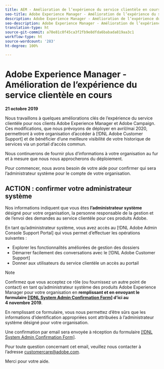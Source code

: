 ```yaml
---
title: AEM - Amélioration de l’expérience du service clientèle en cours
seo-title: Adobe Experience Manager - Amélioration de l’expérience du service clientèle en cours
description: Adobe Experience Manager - Amélioration de l’expérience du service clientèle en cours
seo-description: Adobe Experience Manager - Amélioration de l’expérience du service clientèle en cours
translation-type: ht
source-git-commit: a78e81c0f45ca3f2fb9e8dfda6babada819aa3c1
workflow-type: ht
source-wordcount: '283'
ht-degree: 100%

---
```



# Adobe Experience Manager - Amélioration de l’expérience du service clientèle en cours

**21 octobre 2019**

Nous travaillons à quelques améliorations clés de l’expérience du service clientèle pour nos clients Adobe Experience Manager et Adobe Campaign. Ces modifications, que nous prévoyons de déployer en avril/mai 2020, permettront à votre organisation d’accéder à [!DNL Adobe Customer Support] et de bénéficier d’une meilleure visibilité de votre historique de services via un portail d’accès commun.

Nous continuerons de fournir plus d’informations à votre organisation au fur et à mesure que nous nous approcherons du déploiement.

Pour commencer, nous avons besoin de votre aide pour confirmer qui sera l’administrateur système pour le compte de votre organisation.

## ACTION : confirmer votre administrateur système

Nos informations indiquent que vous êtes **l’administrateur système** désigné pour votre organisation, la personne responsable de la gestion et de l’envoi des demandes au service clientèle pour ces produits Adobe.

En tant qu’administrateur système, vous avez accès au [!DNL Adobe Admin Console Support Portal] qui vous permet d’effectuer les opérations suivantes :

* Explorer les fonctionnalités améliorées de gestion des dossiers
* Démarrer facilement des conversations avec le [!DNL Adobe Customer Support]
* Donner aux utilisateurs du service clientèle un accès au portail

>[!NOTE]
>
>Confirmez que vous acceptez ce rôle (ou fournissez un autre point de contact) en tant qu’administrateur système des produits Adobe Experience Manager pour votre organisation en **remplissant et en envoyant le formulaire [[!DNL System Admin Confirmation Form]](https://adobe.allegiancetech.com/cgi-bin/qwebcorporate.dll?idx=SSSVH6) d’ici au 4 novembre 2019**.
>
>En remplissant ce formulaire, vous nous permettez d’être sûrs que les informations d’identification appropriées sont attribuées à l’administrateur système désigné pour votre organisation.

Une confirmation par email sera envoyée à réception du formulaire [[!DNL System Admin Confirmation Form]](https://adobe.allegiancetech.com/cgi-bin/qwebcorporate.dll?idx=SSSVH6).

Pour toute question concernant cet email, veuillez nous contacter à l’adresse customercare@adobe.com.

Merci pour votre aide.
